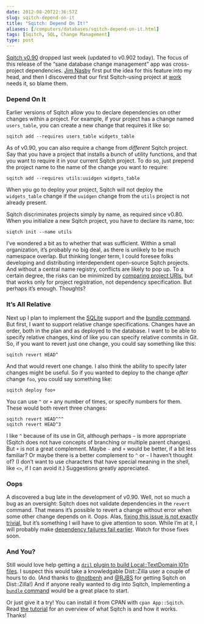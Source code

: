 ```yaml
--- 
date: 2012-08-20T22:36:57Z
slug: sqitch-depend-on-it
title: "Sqitch: Depend On It!"
aliases: [/computers/databases/sqitch-depend-on-it.html]
tags: [Sqitch, SQL, Change Management]
type: post
---
```


[Sqitch v0.90] dropped last week (updated to v0.902 today). The focus of this
release of the “sane database change management” app was cross-project
dependencies. [Jim Nasby] first put the idea for this feature into my head, and
then I discovered that our first Sqitch-using project at [work] needs it, so
blame them.

### Depend On It

Earlier versions of Sqitch allow you to declare dependencies on other changes
within a project. For example, if your project has a change named `users_table`,
you can create a new change that requires it like so:

    sqitch add --requires users_table widgets_table

As of v0.90, you can also require a change from *different* Sqitch project. Say
that you have a project that installs a bunch of utility functions, and that you
want to require it in your current Sqitch project. To do so, just prepend the
project name to the name of the change you want to require:

    sqitch add --requires utils:uuidgen widgets_table

When you go to deploy your project, Sqitch will not deploy the `widgets_table`
change if the `uuidgen` change from the `utils` project is not already present.

Sqitch discriminates projects simply by name, as required since v0.80. When you
initialize a new Sqitch project, you have to declare its name, too:

    siqtch init --name utils

I’ve wondered a bit as to whether that was sufficient. Within a small
organization, it’s probably no big deal, as there is unlikely to be much
namespace overlap. But thinking longer term, I could foresee folks developing
and distributing interdependent open-source Sqitch projects. And without a
central name registry, conflicts are likely to pop up. To a certain degree, the
risks can be minimized by [comparing project URIs], but that works only for
project registration, not dependency specification. But perhaps it’s enough.
Thoughts?

### It’s All Relative

Next up I plan to implement the [SQLite] support and the [bundle command]. But
first, I want to support relative change specifications. Changes have an order,
both in the plan and as deployed to the database. I want to be able to specify
relative changes, kind of like you can specify relative commits in Git. So, if
you want to revert just one change, you could say something like this:

    sqitch revert HEAD^

And that would revert one change. I also think the ability to specify later
changes might be useful. So if you wanted to deploy to the change *after* change
`foo`, you could say something like:

    sqitch deploy foo+

You can use `^` or `+` any number of times, or specify numbers for them. These
would both revert three changes:

    sqitch revert HEAD^^^
    sqitch revert HEAD^3

I like `^` because of its use in Git, although perhaps `~` is more appropriate
(Sqitch does not have concepts of branching or multiple parent changes). But `+`
is not a great complement. Maybe `-` and `+` would be better, if a bit less
familiar? Or maybe there is a better complement to `^` or `~` I haven’t thought
of? (I don’t want to use characters that have special meaning in the shell, like
`<>`, if I can avoid it.) Suggestions greatly appreciated.

### Oops

A discovered a bug late in the development of v0.90. Well, not so much a bug as
an oversight: Sqitch does not validate dependencies in the `revert` command.
That means it’s possible to revert a change without error when some other change
depends on it. Oops. Alas, [fixing this issue is not exactly trivial], but it’s
something I will have to give attention to soon. While I’m at it, I will
probably make [dependency failures fail earlier]. Watch for those fixes soon.

### And You?

Still would love help getting a [`dzil` plugin to build Local::TextDomain l01n
files]. I suspect this would take a knowledgable Dist::Zilla user a couple of
hours to do. (And thanks to [@notbenh] and [@RJBS] for getting Sqitch on
Dist::Zilla!) And if anyone really wanted to dig into Sqitch, Implementing a
[`bundle` command][bundle command] would be a great place to start.

Or just give it a try! You can install it from CPAN with `cpan App::Sqitch`.
Read [the tutorial] for an overview of what Sqitch is and how it works. Thanks!

  [Sqitch v0.90]: https://metacpan.org/release/App-Sqitch
  [Jim Nasby]: http://jim.nasby.net/
  [work]: https://iovation.com/
  [comparing project URIs]: https://github.com/theory/sqitch/issues/38
  [SQLite]: http://sqlite.org/
  [bundle command]: https://github.com/theory/sqitch/issues/14
  [fixing this issue is not exactly trivial]: https://github.com/theory/sqitch/issues/36
  [dependency failures fail earlier]: https://github.com/theory/sqitch/issues/39
  [`dzil` plugin to build Local::TextDomain l01n files]: https://github.com/theory/sqitch/issues/34
  [@notbenh]: https://twitter.com/notbenh
  [@RJBS]: http://rjbs.manxome.org/
  [the tutorial]: https://metacpan.org/module/sqitchtutorial
